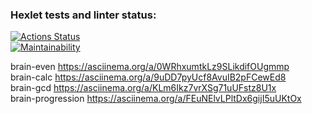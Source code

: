 ### Hexlet tests and linter status:
[![Actions Status](https://github.com/EkaterinaRina/frontend-project-44/actions/workflows/hexlet-check.yml/badge.svg)](https://github.com/EkaterinaRina/frontend-project-44/actions)  
[![Maintainability](https://api.codeclimate.com/v1/badges/b6acb36ff975ee7f3223/maintainability)](https://codeclimate.com/github/EkaterinaRina/frontend-project-44/maintainability)  

brain-even https://asciinema.org/a/0WRhxumtkLz9SLikdifOUgmmp  
brain-calc https://asciinema.org/a/9uDD7pyUcf8AvuIB2pFCewEd8  
brain-gcd https://asciinema.org/a/KLm6Ikz7vrXSg71uUFstz8U1x  
brain-progression https://asciinema.org/a/FEuNElvLPltDx6gijI5uUKtOx
